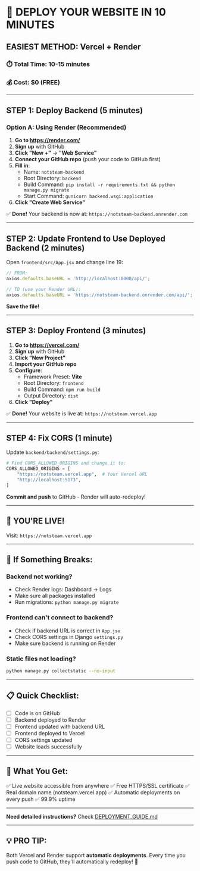 # 🚀 DEPLOY YOUR WEBSITE IN 10 MINUTES

## EASIEST METHOD: Vercel + Render

### ⏱️ Total Time: 10-15 minutes
### 💰 Cost: $0 (FREE)

---

## STEP 1: Deploy Backend (5 minutes)

### Option A: Using Render (Recommended)

1. **Go to https://render.com/**
2. **Sign up** with GitHub
3. **Click "New +"** → **"Web Service"**
4. **Connect your GitHub repo** (push your code to GitHub first)
5. **Fill in**:
   - Name: `notsteam-backend`
   - Root Directory: `backend`
   - Build Command: `pip install -r requirements.txt && python manage.py migrate`
   - Start Command: `gunicorn backend.wsgi:application`
6. **Click "Create Web Service"**

✅ **Done!** Your backend is now at: `https://notsteam-backend.onrender.com`

---

## STEP 2: Update Frontend to Use Deployed Backend (2 minutes)

Open `frontend/src/App.jsx` and change line 19:

```javascript
// FROM:
axios.defaults.baseURL = 'http://localhost:8000/api/';

// TO (use your Render URL):
axios.defaults.baseURL = 'https://notsteam-backend.onrender.com/api/';
```

**Save the file!**

---

## STEP 3: Deploy Frontend (3 minutes)

1. **Go to https://vercel.com/**
2. **Sign up** with GitHub
3. **Click "New Project"**
4. **Import your GitHub repo**
5. **Configure**:
   - Framework Preset: **Vite**
   - Root Directory: `frontend`
   - Build Command: `npm run build`
   - Output Directory: `dist`
6. **Click "Deploy"**

✅ **Done!** Your website is live at: `https://notsteam.vercel.app`

---

## STEP 4: Fix CORS (1 minute)

Update `backend/backend/settings.py`:

```python
# Find CORS_ALLOWED_ORIGINS and change it to:
CORS_ALLOWED_ORIGINS = [
    "https://notsteam.vercel.app",  # Your Vercel URL
    "http://localhost:5173",
]
```

**Commit and push** to GitHub - Render will auto-redeploy!

---

## 🎉 YOU'RE LIVE!

Visit: `https://notsteam.vercel.app`

---

## 🐛 If Something Breaks:

### Backend not working?
- Check Render logs: Dashboard → Logs
- Make sure all packages installed
- Run migrations: `python manage.py migrate`

### Frontend can't connect to backend?
- Check if backend URL is correct in `App.jsx`
- Check CORS settings in Django `settings.py`
- Make sure backend is running on Render

### Static files not loading?
```bash
python manage.py collectstatic --no-input
```

---

## 📋 Quick Checklist:

- [ ] Code is on GitHub
- [ ] Backend deployed to Render
- [ ] Frontend updated with backend URL
- [ ] Frontend deployed to Vercel
- [ ] CORS settings updated
- [ ] Website loads successfully

---

## 🎯 What You Get:

✅ Live website accessible from anywhere
✅ Free HTTPS/SSL certificate
✅ Real domain name (notsteam.vercel.app)
✅ Automatic deployments on every push
✅ 99.9% uptime

---

**Need detailed instructions?** Check [DEPLOYMENT_GUIDE.md](DEPLOYMENT_GUIDE.md)

---

## 💡 PRO TIP:

Both Vercel and Render support **automatic deployments**. Every time you push code to GitHub, they'll automatically redeploy! 🔄
